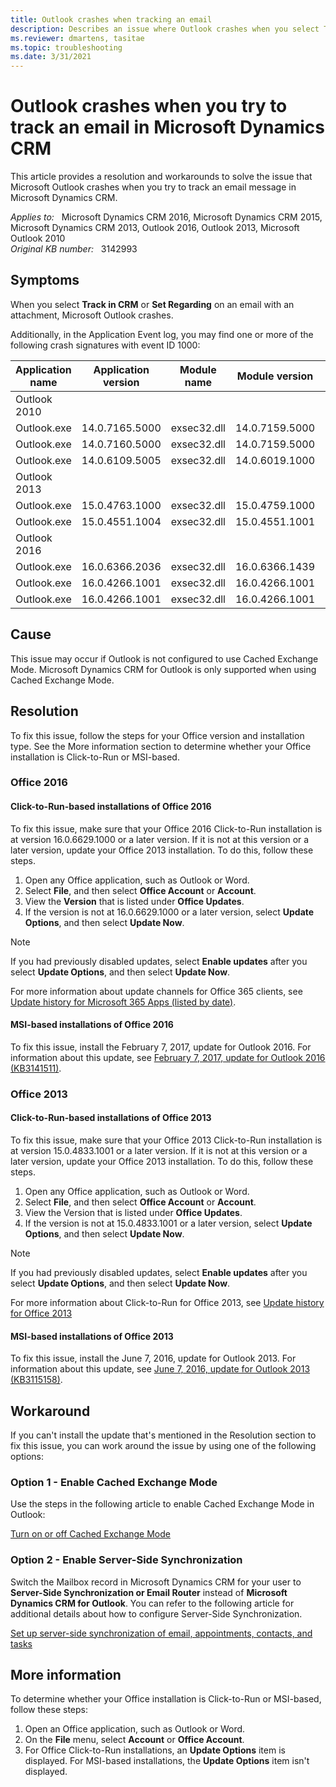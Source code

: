 ```yaml
---
title: Outlook crashes when tracking an email
description: Describes an issue where Outlook crashes when you select Track in CRM or Set Involves in an email with an attachment in Microsoft Dynamics CRM.
ms.reviewer: dmartens, tasitae
ms.topic: troubleshooting
ms.date: 3/31/2021
---
```

# Outlook crashes when you try to track an email in Microsoft Dynamics CRM

This article provides a resolution and workarounds to solve the issue that Microsoft Outlook crashes when you try to track an email message in Microsoft Dynamics CRM.

_Applies to:_ &nbsp; Microsoft Dynamics CRM 2016, Microsoft Dynamics CRM 2015, Microsoft Dynamics CRM 2013, Outlook 2016, Outlook 2013, Microsoft Outlook 2010  
_Original KB number:_ &nbsp; 3142993

## Symptoms

When you select **Track in CRM** or **Set Regarding** on an email with an attachment, Microsoft Outlook crashes.

Additionally, in the Application Event log, you may find one or more of the following crash signatures with event ID 1000:

| Application name| Application version| Module name| Module version| Offset |
|---|---|---|---|---|
| Outlook 2010|||||
|Outlook.exe|14.0.7165.5000|exsec32.dll|14.0.7159.5000|0x00007D06|
|Outlook.exe|14.0.7160.5000|exsec32.dll|14.0.7159.5000|0x00000000000023C5|
|Outlook.exe|14.0.6109.5005|exsec32.dll|14.0.6019.1000|0x00007C50|
| Outlook 2013|||||
|Outlook.exe|15.0.4763.1000|exsec32.dll|15.0.4759.1000|0x000076BD|
|Outlook.exe|15.0.4551.1004|exsec32.dll|15.0.4551.1001|0x000076a7|
| Outlook 2016|||||
|Outlook.exe|16.0.6366.2036|exsec32.dll|16.0.6366.1439|0x00003F99|
|Outlook.exe|16.0.4266.1001|exsec32.dll|16.0.4266.1001|0x00003F82|
|Outlook.exe|16.0.4266.1001|exsec32.dll|16.0.4266.1001|0x000000000000251F|

## Cause

This issue may occur if Outlook is not configured to use Cached Exchange Mode. Microsoft Dynamics CRM for Outlook is only supported when using Cached Exchange Mode.

## Resolution

To fix this issue, follow the steps for your Office version and installation type. See the More information section to determine whether your Office installation is Click-to-Run or MSI-based.

### Office 2016

#### Click-to-Run-based installations of Office 2016

To fix this issue, make sure that your Office 2016 Click-to-Run installation is at version 16.0.6629.1000 or a later version. If it is not at this version or a later version, update your Office 2013 installation. To do this, follow these steps.

1. Open any Office application, such as Outlook or Word.
2. Select **File**, and then select **Office Account** or **Account**.
3. View the **Version** that is listed under **Office Updates**.
4. If the version is not at 16.0.6629.1000 or a later version, select **Update Options**, and then select **Update Now**.

> [!NOTE]
> If you had previously disabled updates, select **Enable updates** after you select **Update Options**, and then select **Update Now**.

For more information about update channels for Office 365 clients, see [Update history for Microsoft 365 Apps (listed by date)](/officeupdates/update-history-microsoft365-apps-by-date).

#### MSI-based installations of Office 2016

To fix this issue, install the February 7, 2017, update for Outlook 2016. For information about this update, see [February 7, 2017, update for Outlook 2016 (KB3141511)](https://support.microsoft.com/help/3141511).

### Office 2013

#### Click-to-Run-based installations of Office 2013

To fix this issue, make sure that your Office 2013 Click-to-Run installation is at version 15.0.4833.1001 or a later version. If it is not at this version or a later version, update your Office 2013 installation. To do this, follow these steps.

1. Open any Office application, such as Outlook or Word.
2. Select **File**, and then select **Office Account** or **Account**.
3. View the Version that is listed under **Office Updates**.
4. If the version is not at 15.0.4833.1001 or a later version, select **Update Options**, and then select **Update Now**.

> [!NOTE]
> If you had previously disabled updates, select **Enable updates** after you select **Update Options**, and then select **Update Now**.

For more information about Click-to-Run for Office 2013, see [Update history for Office 2013](/officeupdates/update-history-office-2013)

#### MSI-based installations of Office 2013

To fix this issue, install the June 7, 2016, update for Outlook 2013. For information about this update, see [June 7, 2016, update for Outlook 2013 (KB3115158)](https://support.microsoft.com/help/3115158/june-7-2016-update-for-outlook-2013-kb3115158).

## Workaround

If you can't install the update that's mentioned in the Resolution section to fix this issue, you can work around the issue by using one of the following options:

### Option 1 - Enable Cached Exchange Mode

Use the steps in the following article to enable Cached Exchange Mode in Outlook:

[Turn on or off Cached Exchange Mode](https://support.microsoft.com/office/turn-on-cached-exchange-mode-7885af08-9a60-4ec3-850a-e221c1ed0c1c)

### Option 2 - Enable Server-Side Synchronization

Switch the Mailbox record in Microsoft Dynamics CRM for your user to **Server-Side Synchronization or Email Router** instead of **Microsoft Dynamics CRM for Outlook**. You can refer to the following article for additional details about how to configure Server-Side Synchronization.

[Set up server-side synchronization of email, appointments, contacts, and tasks](/previous-versions/dynamicscrm-2016/administering-dynamics-365/dn531109(v=crm.8))

## More information

To determine whether your Office installation is Click-to-Run or MSI-based, follow these steps:

1. Open an Office application, such as Outlook or Word.
2. On the **File** menu, select **Account** or **Office Account**.
3. For Office Click-to-Run installations, an **Update Options** item is displayed. For MSI-based installations, the **Update Options** item isn't displayed.
